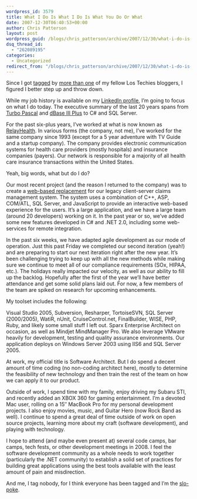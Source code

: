 ```yaml
---
wordpress_id: 3579
title: What I Do Is What I Do Is What You Do Or What
date: 2007-12-30T06:40:53+00:00
author: Chris Patterson
layout: post
wordpress_guid: /blogs/chris_patterson/archive/2007/12/30/what-i-do-is-what-i-do-is-what-you-do-or-what.aspx
dsq_thread_id:
  - "262089195"
categories:
  - Uncategorized
redirect_from: "/blogs/chris_patterson/archive/2007/12/30/what-i-do-is-what-i-do-is-what-you-do-or-what.aspx/"
---
```

Since I got [tagged](https://lostechies.com/blogs/joe_ocampo/default.aspx) by [more than one](https://lostechies.com/blogs/sean_chambers/default.aspx) of my fellow Los Techies bloggers, I figured I better step up and throw down.

While my job history is available on my [LinkedIn profile](http://www.linkedin.com/in/chrispatterson), I&#8217;m going to focus on what I do today. The executive summary of the last 20 years spans from [Turbo Pascal](http://en.wikipedia.org/wiki/Turbo_Pascal) and [dBase III Plus](http://en.wikipedia.org/wiki/DBASE) to C# and SQL Server.

For the past six-plus years, I&#8217;ve worked at what is now known as [RelayHealth](http://www.mckesson.com/en_us/McKesson.com/Our%2BBusinesses/RelayHealth/RelayHealth.html). In various forms (the company, not me), I&#8217;ve worked for the same company since 1993 (except for a 5 year adventure with TV Guide and a startup company). The company provides electronic communication systems for health care providers (mostly hospitals) and insurance companies (payers). Our network is responsible for a majority of all health care insurance transactions within the United States.

Yeah, big words, what but do I do?

Our most recent project (and the reason I returned to the company) was to create a [web-based replacement](https://www.relayhealth.com/rh/specific/hospitals/financialServices/ePremis/default.aspx) for our legacy client-server claims management system. The system uses a combination of C++, ASP, COM/ATL, SQL Server, and JavaScript to provide an interactive web-based experience for the users. It&#8217;s a large application, and we have a large team (around 20 developers) working on it. In the past year or so, we&#8217;ve added some new features developed in C# and .NET 2.0, including some web-services for remote integration.

In the past six weeks, we have adapted agile development as our mode of operation. Just this past Friday we completed our second iteration (yeah!) and are preparing to start our next iteration right after the new year. It&#8217;s been challenging trying to keep up with all the new methods while making sure we continue to meet all of our compliance requirements (SOx, HIPAA, etc.). The holidays really impacted our velocity, as well as our ability to fill up the backlog. Hopefully after the first of the year we&#8217;ll have better attendance and get some solid plans laid out. For now, a few members of the team are spiked on research for upcoming enhancements.

My toolset includes the following:

Visual Studio 2005, Subversion, Resharper, TortoiseSVN, SQL Server (2000/2005), WatiR, nUnit, CruiseControl.net, FinalBuilder, WISE, PHP, Ruby, and likely some small stuff I left out. Sparx Enterprise Architect on occasion, as well as Mindjet MindManager Pro. We also leverage VMware heavily for development, testing and quality assurance environments. Our application deploys on Windows Server 2003 using IIS6 and SQL Server 2005.

At work, my official title is Software Architect. But I do spend a decent amount of time coding (no non-coding architect here), mostly to determine the feasibility of new technology and then train the rest of the team on how we can apply it to our product.

Outside of work, I spend time with my family, enjoy driving my Subaru STI, and recently added an XBOX 360 for gaming entertainment. I&#8217;m a devoted Mac user, rolling on a 15&#8243; MacBook Pro for my personal development projects. I also enjoy movies, music, and Guitar Hero (now Rock Band as well). I continue to spend a great deal of time outside of work on open source projects, learning more about my craft (software development), and playing with technology. 

I hope to attend (and maybe even present at) several code camps, bar camps, tech fests, or other development meetings in 2008. I feel the software development community as a whole needs to work together (particularly the .NET community) to establish a solid set of practices for building great applications using the best tools available with the least amount of pain and misdirection.

And me, I tag nobody, for I think everyone has been tagged and I&#8217;m the [slo-poke](http://www.oldtimecandy.com/slo-poke.htm).